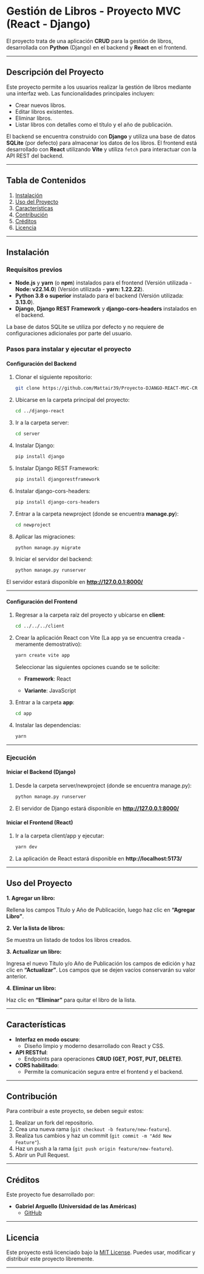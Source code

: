 # Gestión de Libros - Proyecto MVC (React - Django)

El proyecto trata de una aplicación **CRUD** para la gestión de libros, desarrollada con **Python** (Django) en el backend y **React** en el frontend.

---

## Descripción del Proyecto

Este proyecto permite a los usuarios realizar la gestión de libros mediante una interfaz web. Las funcionalidades principales incluyen:

- Crear nuevos libros.
- Editar libros existentes.
- Eliminar libros.
- Listar libros con detalles como el título y el año de publicación.
  
El backend se encuentra construido con **Django** y utiliza una base de datos **SQLite** (por defecto) para almacenar los datos de los libros. El frontend está desarrollado con **React** utilizando **Vite** y utiliza `fetch` para interactuar con la API REST del backend.

---

## Tabla de Contenidos

1. [Instalación](#instalación)  
2. [Uso del Proyecto](#uso-del-proyecto)  
3. [Características](#características)  
4. [Contribución](#contribución)  
5. [Créditos](#créditos)  
6. [Licencia](#licencia)

---

## Instalación

### Requisitos previos

- **Node.js** y **yarn** (o **npm**) instalados para el frontend (Versión utilizada - **Node: v22.14.0**) (Versión utilizada - **yarn: 1.22.22**).
- **Python 3.8 o superior** instalado para el backend  (Versión utilizada: **3.13.0**).
- **Django**, **Django REST Framework** y **django-cors-headers** instalados en el backend.

La base de datos SQLite se utiliza por defecto y no requiere de configuraciones adicionales por parte del usuario.

### Pasos para instalar y ejecutar el proyecto

#### Configuración del Backend

1. Clonar el siguiente repositorio:
   ```bash
   git clone https://github.com/Mattair39/Proyecto-DJANGO-REACT-MVC-CRUD.git
   ```
2. Ubicarse en la carpeta principal del proyecto:
   ```bash
   cd ../django-react
   ```
3. Ir a la carpeta server:
   ```bash
   cd server
   ```
4. Instalar Django:
   ```bash
   pip install django
   ```
5. Instalar Django REST Framework:
   ```bash
   pip install djangorestframework
   ```
6. Instalar django-cors-headers:
   ```bash
   pip install django-cors-headers
   ```
7. Entrar a la carpeta newproject (donde se encuentra **manage.py**):
   ```bash
   cd newproject
   ```
8. Aplicar las migraciones:
   ```bash
   python manage.py migrate
   ```
9. Iniciar el servidor del backend:
   ```bash
   python manage.py runserver
   ```
El servidor estará disponible en **http://127.0.0.1:8000/**

---
#### Configuración del Frontend

1. Regresar a la carpeta raíz del proyecto y ubícarse en **client**:
   ```bash
   cd ../../../client
   ```
2. Crear la aplicación React con Vite (La app ya se encuentra creada - meramente demostrativo):
   ```bash
   yarn create vite app
   ```
   Seleccionar las siguientes opciones cuando se te solicite:

   - **Framework**: React
    
   - **Variante**: JavaScript
    
3. Entrar a la carpeta **app**:
   ```bash
   cd app
   ```
4. Instalar las dependencias:
   ```bash
   yarn
   ```
---
### Ejecución
#### Iniciar el Backend (Django)

1. Desde la carpeta server/newproject (donde se encuentra manage.py):
   ```bash
   python manage.py runserver
   ```
2. El servidor de Django estará disponible en **http://127.0.0.1:8000/**

#### Iniciar el Frontend (React)

1. Ir a la carpeta client/app y ejecutar:
   ```bash
   yarn dev
   ```
2. La aplicación de React estará disponible en **http://localhost:5173/**

---

## Uso del Proyecto

**1. Agregar un libro:**

Rellena los campos Título y Año de Publicación, luego haz clic en **“Agregar Libro”**.

**2. Ver la lista de libros:**

Se muestra un listado de todos los libros creados.

**3. Actualizar un libro:**

Ingresa el nuevo Título y/o Año de Publicación los campos de edición y haz clic en **“Actualizar”**. Los campos que se dejen vacíos conservarán su valor anterior.

**4. Eliminar un libro:**

Haz clic en **“Eliminar”** para quitar el libro de la lista.

---

## Características

- **Interfaz en modo oscuro**:
  - Diseño limpio y moderno desarrollado con React y CSS.
- **API RESTful**:
  - Endpoints para operaciones **CRUD (GET, POST, PUT, DELETE)**.
- **CORS habilitado**:
  - Permite la comunicación segura entre el frontend y el backend.
    
---

## Contribución

Para contribuir a este proyecto, se deben seguir estos:

1. Realizar un fork del repositorio.
2. Crea una nueva rama (`git checkout -b feature/new-feature`).
3. Realiza tus cambios y haz un commit (`git commit -m "Add New Feature"`).
4. Haz un push a la rama (`git push origin feature/new-feature`).
5. Abrir un Pull Request.

---

## Créditos

Este proyecto fue desarrollado por:

- **Gabriel Arguello (Universidad de las Américas)**  
  - [GitHub](https://github.com/Mattair39)  

---

## Licencia

Este proyecto está licenciado bajo la [MIT License](https://choosealicense.com/licenses/mit/). Puedes usar, modificar y distribuir este proyecto libremente.

--- 
